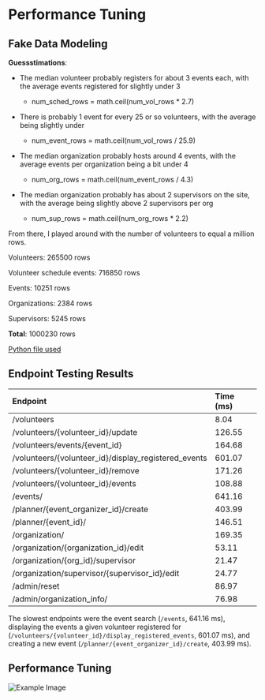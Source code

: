 # Performance Tuning

## Fake Data Modeling

**Guessstimations**:
- The median volunteer probably registers for about 3 events each, with the average events registered for slightly under 3
  - num_sched_rows = math.ceil(num_vol_rows * 2.7)

- There is probably 1 event for every 25 or so volunteers, with the average being slightly under
  - num_event_rows = math.ceil(num_vol_rows / 25.9)

- The median organization probably hosts around 4 events, with the average events per organization being a bit under 4
  - num_org_rows = math.ceil(num_event_rows / 4.3)

- The median organization probably has about 2 supervisors on the site, with the average being slightly above 2 supervisors per org
  - num_sup_rows = math.ceil(num_org_rows * 2.2)

From there, I played around with the number of volunteers to equal a million rows. 

Volunteers: 265500 rows

Volunteer schedule events: 716850 rows

Events: 10251 rows

Organizations: 2384 rows

Supervisors: 5245 rows

**Total**: 1000230 rows

[Python file used](https://github.com/clkodd/volunteer-verse/blob/main/populate_posts.py)


## Endpoint Testing Results

| Endpoint                                             | Time (ms) |
| :--------------------------------------------------- | :-------- |
| /volunteers                                          |    8.04   |
| /volunteers/{volunteer_id}/update                    |  126.55   |
| /volunteers/events/{event_id}                        |  164.68   |
| /volunteers/{volunteer_id}/display_registered_events |  601.07   |
| /volunteers/{volunteer_id}/remove                    |  171.26   |
| /volunteers/{volunteer_id}/events                    |  108.88   |
| /events/                                             |  641.16   |
| /planner/{event_organizer_id}/create                 |  403.99   |
| /planner/{event_id}/                                 |  146.51   |
| /organization/                                       |  169.35   |
| /organization/{organization_id}/edit                 |   53.11   |
| /organization/{org_id}/supervisor                    |   21.47   |
| /organization/supervisor/{supervisor_id}/edit        |   24.77   |
| /admin/reset                                         |   86.97   |
| /admin/organization_info/                            |   76.98   |


The slowest endpoints were the event search (`/events`, 641.16 ms), displaying the events a given volunteer registered for (`/volunteers/{volunteer_id}/display_registered_events`, 601.07 ms), and creating a new event (`/planner/{event_organizer_id}/create`, 403.99 ms).

## Performance Tuning
![Example Image]([https://example.com/images/example.png](https://imgur.com/a/FKyMm7w)https://imgur.com/a/FKyMm7w)
